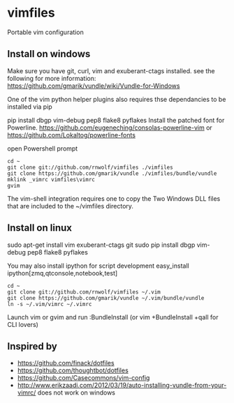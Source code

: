 # vimfiles

Portable vim configuration

## Install on windows

Make sure you have git, curl, vim and exuberant-ctags installed.
see the following for more information: https://github.com/gmarik/vundle/wiki/Vundle-for-Windows

One of the vim python helper plugins also requires thse dependancies to be installed via pip

pip install dbgp vim-debug pep8 flake8 pyflakes
Install the patched font for Powerline.
https://github.com/eugeneching/consolas-powerline-vim
or https://github.com/Lokaltog/powerline-fonts


open Powershell prompt
```
cd ~
git clone git://github.com/rnwolf/vimfiles ./vimfiles
git clone https://github.com/gmarik/vundle ./vimfiles/bundle/vundle
mklink _vimrc vimfiles\vimrc
gvim
```

The vim-shell integration requires one to copy the Two Windows DLL files that are included to the ~/vimfiles directory.

## Install on linux

sudo apt-get install vim exuberant-ctags git
sudo pip install dbgp vim-debug pep8 flake8 pyflakes

You may also install ipython for script development
easy_install ipython[zmq,qtconsole,notebook,test]

```
cd ~
git clone git://github.com/rnwolf/vimfiles ~/.vim
git clone https://github.com/gmarik/vundle ~/.vim/bundle/vundle
ln -s ~/.vim/vimrc ~/.vimrc
```

Launch vim or gvim and run :BundleInstall (or vim +BundleInstall +qall for CLI lovers)

## Inspired by
 - https://github.com/finack/dotfiles
 - https://github.com/thoughtbot/dotfiles
 - https://github.com/Casecommons/vim-config
 - http://www.erikzaadi.com/2012/03/19/auto-installing-vundle-from-your-vimrc/ does not work on windows
 
